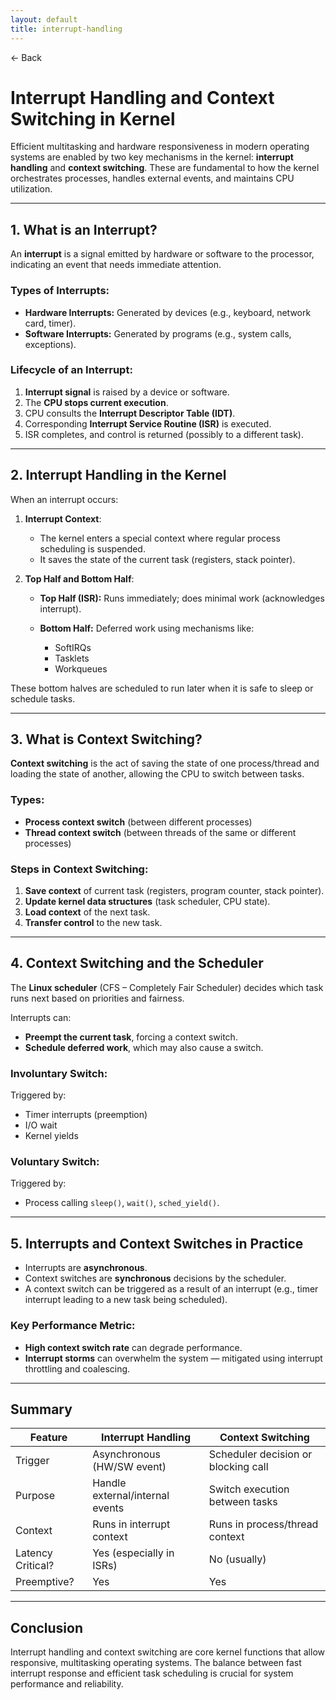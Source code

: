 ```yaml
---
layout: default
title: interrupt-handling 
---
```


<a href="https://anish7600.github.io/technical-writeups" style="text-decoration: none;">← Back</a>


# Interrupt Handling and Context Switching in Kernel

Efficient multitasking and hardware responsiveness in modern operating systems are enabled by two key mechanisms in the kernel: **interrupt handling** and **context switching**. These are fundamental to how the kernel orchestrates processes, handles external events, and maintains CPU utilization.

---

## 1. What is an Interrupt?

An **interrupt** is a signal emitted by hardware or software to the processor, indicating an event that needs immediate attention.

### Types of Interrupts:

* **Hardware Interrupts:** Generated by devices (e.g., keyboard, network card, timer).
* **Software Interrupts:** Generated by programs (e.g., system calls, exceptions).

### Lifecycle of an Interrupt:

1. **Interrupt signal** is raised by a device or software.
2. The **CPU stops current execution**.
3. CPU consults the **Interrupt Descriptor Table (IDT)**.
4. Corresponding **Interrupt Service Routine (ISR)** is executed.
5. ISR completes, and control is returned (possibly to a different task).

---

## 2. Interrupt Handling in the Kernel

When an interrupt occurs:

1. **Interrupt Context**:

   * The kernel enters a special context where regular process scheduling is suspended.
   * It saves the state of the current task (registers, stack pointer).

2. **Top Half and Bottom Half**:

   * **Top Half (ISR):** Runs immediately; does minimal work (acknowledges interrupt).
   * **Bottom Half:** Deferred work using mechanisms like:

     * SoftIRQs
     * Tasklets
     * Workqueues

These bottom halves are scheduled to run later when it is safe to sleep or schedule tasks.

---

## 3. What is Context Switching?

**Context switching** is the act of saving the state of one process/thread and loading the state of another, allowing the CPU to switch between tasks.

### Types:

* **Process context switch** (between different processes)
* **Thread context switch** (between threads of the same or different processes)

### Steps in Context Switching:

1. **Save context** of current task (registers, program counter, stack pointer).
2. **Update kernel data structures** (task scheduler, CPU state).
3. **Load context** of the next task.
4. **Transfer control** to the new task.

---

## 4. Context Switching and the Scheduler

The **Linux scheduler** (CFS – Completely Fair Scheduler) decides which task runs next based on priorities and fairness.

Interrupts can:

* **Preempt the current task**, forcing a context switch.
* **Schedule deferred work**, which may also cause a switch.

### Involuntary Switch:

Triggered by:

* Timer interrupts (preemption)
* I/O wait
* Kernel yields

### Voluntary Switch:

Triggered by:

* Process calling `sleep()`, `wait()`, `sched_yield()`.

---

## 5. Interrupts and Context Switches in Practice

* Interrupts are **asynchronous**.
* Context switches are **synchronous** decisions by the scheduler.
* A context switch can be triggered as a result of an interrupt (e.g., timer interrupt leading to a new task being scheduled).

### Key Performance Metric:

* **High context switch rate** can degrade performance.
* **Interrupt storms** can overwhelm the system — mitigated using interrupt throttling and coalescing.

---

## Summary

| Feature           | Interrupt Handling              | Context Switching                   |
| ----------------- | ------------------------------- | ----------------------------------- |
| Trigger           | Asynchronous (HW/SW event)      | Scheduler decision or blocking call |
| Purpose           | Handle external/internal events | Switch execution between tasks      |
| Context           | Runs in interrupt context       | Runs in process/thread context      |
| Latency Critical? | Yes (especially in ISRs)        | No (usually)                        |
| Preemptive?       | Yes                             | Yes                                 |

---

## Conclusion

Interrupt handling and context switching are core kernel functions that allow responsive, multitasking operating systems. The balance between fast interrupt response and efficient task scheduling is crucial for system performance and reliability.
